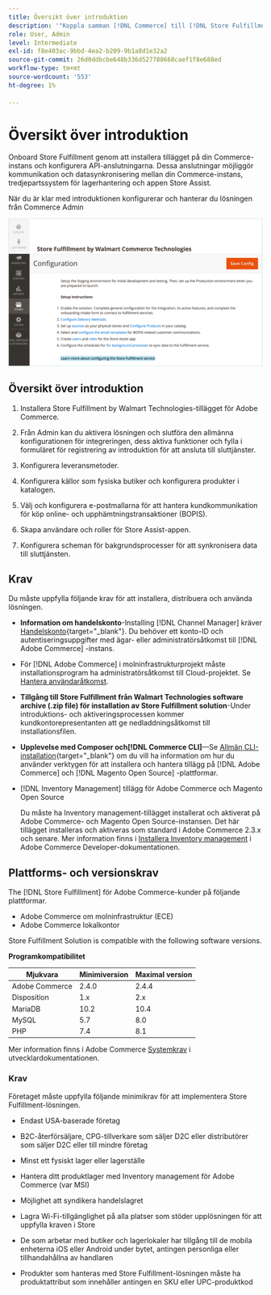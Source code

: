 ```yaml
---
title: Översikt över introduktion
description: '"Koppla samman [!DNL Commerce] till [!DNL Store Fulfillment Manager] genom att slutföra några steg i introduktionen."'
role: User, Admin
level: Intermediate
exl-id: f8e403ac-9bbd-4ea2-b209-9b1a8d1e32a2
source-git-commit: 26d0ddbcbe648b336d527788668caef1f8e688ed
workflow-type: tm+mt
source-wordcount: '553'
ht-degree: 1%

---
```


# Översikt över introduktion

Onboard Store Fulfillment genom att installera tillägget på din Commerce-instans och konfigurera API-anslutningarna. Dessa anslutningar möjliggör kommunikation och datasynkronisering mellan din Commerce-instans, tredjepartssystem för lagerhantering och appen Store Assist.

När du är klar med introduktionen konfigurerar och hanterar du lösningen från Commerce Admin

![[!DNL Store Fulfillment Service] konfiguration i administratörsvyn](assets/store-fulfillment-admin-home.png)

## Översikt över introduktion

1. Installera Store Fulfillment by Walmart Technologies-tillägget för Adobe Commerce.

1. Från Admin kan du aktivera lösningen och slutföra den allmänna konfigurationen för integreringen, dess aktiva funktioner och fylla i formuläret för registrering av introduktion för att ansluta till sluttjänster.

1. Konfigurera leveransmetoder.

1. Konfigurera källor som fysiska butiker och konfigurera produkter i katalogen.

1. Välj och konfigurera e-postmallarna för att hantera kundkommunikation för köp online- och upphämtningstransaktioner (BOPIS).

1. Skapa användare och roller för Store Assist-appen.

1. Konfigurera scheman för bakgrundsprocesser för att synkronisera data till sluttjänsten.

## Krav

Du måste uppfylla följande krav för att installera, distribuera och använda lösningen.

* **Information om handelskonto**-Installing [!DNL Channel Manager] kräver [Handelskonto](https://docs.magento.com/user-guide/magento/magento-account.html){target=&quot;_blank&quot;}. Du behöver ett konto-ID och autentiseringsuppgifter med ägar- eller administratörsåtkomst till [!DNL Adobe Commerce] -instans.

* För [!DNL Adobe Commerce] i molninfrastrukturprojekt måste installationsprogram ha administratörsåtkomst till Cloud-projektet. Se [Hantera användaråtkomst](https://devdocs.magento.com/cloud/project/user-admin.html).

* **Tillgång till Store Fulfillment från Walmart Technologies software archive (.zip file) för installation av Store Fulfillment solution**-Under introduktions- och aktiveringsprocessen kommer kundkontorepresentanten att ge nedladdningsåtkomst till installationsfilen.

* **Upplevelse med Composer och[!DNL Commerce CLI]**—Se [Allmän CLI-installation](https://devdocs.magento.com/extensions/install/){target=&quot;_blank&quot;} om du vill ha information om hur du använder verktygen för att installera och hantera tillägg på [!DNL Adobe Commerce] och [!DNL Magento Open Source] -plattformar.

* [!DNL Inventory Management] tillägg för Adobe Commerce och Magento Open Source

   Du måste ha Inventory management-tillägget installerat och aktiverat på Adobe Commerce- och Magento Open Source-instansen. Det här tillägget installeras och aktiveras som standard i Adobe Commerce 2.3.x och senare. Mer information finns i [Installera Inventory management](https://devdocs.magento.com/extensions/inventory-management/) i Adobe Commerce Developer-dokumentationen.

## Plattforms- och versionskrav

The [!DNL Store Fulfillment] för Adobe Commerce-kunder på följande plattformar.

* Adobe Commerce om molninfrastruktur (ECE)
* Adobe Commerce lokalkontor

Store Fulfillment Solution is compatible with the following software versions.

**Programkompatibilitet**

| **Mjukvara** | **Minimiversion** | **Maximal version** |
|----------------|---------------------|---------------------|
| Adobe Commerce | 2.4.0 | 2.4.4 |
| Disposition | 1.x | 2.x |
| MariaDB | 10.2 | 10.4 |
| MySQL | 5.7 | 8.0 |
| PHP | 7.4 | 8.1 |

Mer information finns i Adobe Commerce [Systemkrav](https://devdocs.magento.com/guides/v2.4/install-gde/system-requirements.html) i utvecklardokumentationen.

### Krav

Företaget måste uppfylla följande minimikrav för att implementera Store Fulfillment-lösningen.

* Endast USA-baserade företag

* B2C-återförsäljare, CPG-tillverkare som säljer D2C eller distributörer som säljer D2C eller till mindre företag

* Minst ett fysiskt lager eller lagerställe

* Hantera ditt produktlager med Inventory management för Adobe Commerce (var MSI)

* Möjlighet att syndikera handelslagret

* Lagra Wi-Fi-tillgänglighet på alla platser som stöder upplösningen för att uppfylla kraven i Store

* De som arbetar med butiker och lagerlokaler har tillgång till de mobila enheterna iOS eller Android under bytet, antingen personliga eller tillhandahållna av handlaren

* Produkter som hanteras med Store Fulfillment-lösningen måste ha produktattribut som innehåller antingen en SKU eller UPC-produktkod

